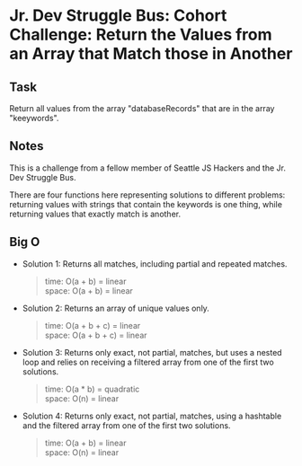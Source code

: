 # Jr. Dev Struggle Bus: Cohort Challenge: Return the Values from an Array that Match those in Another

## Task

Return all values from the array "databaseRecords" that are in the array "keeywords".

## Notes

This is a challenge from a fellow member of Seattle JS Hackers and the Jr. Dev Struggle Bus.

There are four functions here representing solutions to different problems: returning values with strings that contain the keywords is one thing, while returning values that exactly match is another.

## Big O

- Solution 1: Returns all matches, including partial and repeated matches.

  > time: O(a + b) = linear  
  > space: O(a + b) = linear

- Solution 2: Returns an array of unique values only.

  > time: O(a + b + c) = linear  
  > space: O(a + b + c) = linear

- Solution 3: Returns only exact, not partial, matches, but uses a nested loop and relies on receiving a filtered array from one of the first two solutions.

  > time: O(a * b) = quadratic  
  > space: O(n) = linear

- Solution 4: Returns only exact, not partial, matches, using a hashtable and the filtered array from one of the first two solutions.

  > time: O(a + b) = linear  
  > space: O(n) = linear
